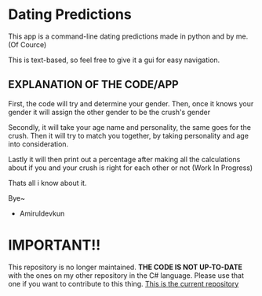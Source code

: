 # Dating Predictions
This app is a command-line dating predictions made in python and by me. (Of Cource)

This is text-based, so feel free to give it a gui for easy navigation.

## EXPLANATION OF THE CODE/APP

First, the code will try and determine your gender. Then, once it knows your gender it will assign the other gender to be the crush's gender

Secondly, it will take your age name and personality, the same goes for the crush. Then it will try to match you together, by taking personality and age into consideration.

Lastly it will then print out a percentage after making all the calculations about if you and your crush is right for each other or not (Work In Progress)

Thats all i know about it.

Bye~ 

- Amiruldevkun



# IMPORTANT!!

This repository is no longer maintained. __THE CODE IS NOT UP-TO-DATE__ with the ones on my other repository in the C# language. Please use that one if you want to contribute to this thing. [This is the current repository](https://github.com/amiruldevkun/Dating-Prediction)